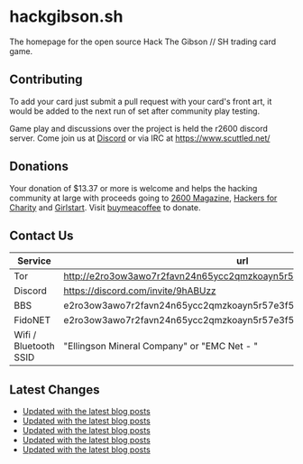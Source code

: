 # hackgibson.sh
The homepage for the open source Hack The Gibson // SH trading card game.


## Contributing

To add your card just submit a pull request with your card's front art, it would be added to the next run of set after community play testing.

Game play and discussions over the project is held the r2600 discord server. Come join us at [Discord](https://discord.com/invite/9hABUzz) or via IRC at https://www.scuttled.net/


## Donations

Your donation of $13.37 or more is welcome and helps the hacking community at large with proceeds going to [2600 Magazine](https://2600.com/), [Hackers for Charity](https://hackersforcharity.org) and [Girlstart](https://girlstart.org).  Visit [buymeacoffee](https://www.buymeacoffee.com/hackgibson.sh) to donate.


## Contact Us

Service | url
-|-
Tor | http://e2ro3ow3awo7r2favn24n65ycc2qmzkoayn5r57e3f56nvjwdcgg32ad.onion
Discord | https://discord.com/invite/9hABUzz
BBS | e2ro3ow3awo7r2favn24n65ycc2qmzkoayn5r57e3f56nvjwdcgg32ad.onion:23
FidoNET | e2ro3ow3awo7r2favn24n65ycc2qmzkoayn5r57e3f56nvjwdcgg32ad.onion:24554
Wifi / Bluetooth SSID | "Ellingson Mineral Company" or "EMC Net - <fidonet address>"

## Latest Changes
<!-- BLOG-POST-LIST:START -->
- [Updated with the latest blog posts](https://github.com/DFW2600/hackgibson.sh/commit/a6793191e7f7a0f7278427756ebc77f4de32d75d)
- [Updated with the latest blog posts](https://github.com/DFW2600/hackgibson.sh/commit/a4c6d6dfae53dd9ff78e1b4e7b149522786c3069)
- [Updated with the latest blog posts](https://github.com/DFW2600/hackgibson.sh/commit/92b557aa10eb4c86b07cdb3dfe2b0ef370eb44a6)
- [Updated with the latest blog posts](https://github.com/DFW2600/hackgibson.sh/commit/d61df658fc235e5cda5953f72b3d98a8afd547ec)
- [Updated with the latest blog posts](https://github.com/DFW2600/hackgibson.sh/commit/f9988f3c4ba4166911f527a59ca85d80dd602f7f)
<!-- BLOG-POST-LIST:END -->
